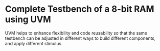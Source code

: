 # Complete Testbench of a 8-bit RAM using UVM

UVM helps to enhance flexibility and code reusability so that the same testbench can be adjusted in different ways to build different components, and apply different stimulus.
